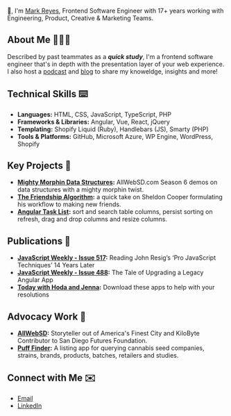 👋, I'm [Mark Reyes](https://www.marklreyes.com/about-me/), Frontend Software Engineer with 17+ years working with Engineering, Product, Creative & Marketing Teams.

## About Me 👨🏾‍💻
Described by past teammates as a ***quick study***, I'm a frontend software engineer that's in depth with the presentation layer of your web experience. I also host a [podcast](https://www.marklreyes.com/allwebsd-podcast/) and [blog](https://www.marklreyes.com/category/project-log/) to share my knoweldge, insights and more!

## Technical Skills ⌨️
* **Languages:** HTML, CSS, JavaScript, TypeScript, PHP
* **Frameworks & Libraries:** Angular, Vue, React, jQuery
* **Templating:** Shopify Liquid (Ruby), Handlebars (JS), Smarty (PHP)
* **Tools & Platforms:** GitHub, Microsoft Azure, WP Engine, WordPress, Shopify

## Key Projects 📓
* **[Mighty Morphin Data Structures](https://github.com/marklreyes/mighty-morphin-data-structures):** AllWebSD.com Season 6 demos on data structures with a mighty morphin twist.
* **[The Friendship Algorithm](https://github.com/marklreyes/The-Friendship-Algorithm):** a quick take on Sheldon Cooper formulating his workflow to making new friends.
* **[Angular Task List](https://github.com/marklreyes/angular-tasklist-ng9):** sort and search table columns, persist sorting on refresh, drag and drop columns and resize columns.

## Publications 📰
* **[JavaScript Weekly - Issue 517](https://javascriptweekly.com/issues/517):** Reading John Resig’s ‘Pro JavaScript Techniques’ 14 Years Later
* **[JavaScript Weekly - Issue 488](https://javascriptweekly.com/issues/488):** The Tale of Upgrading a Legacy Angular App
* **[Today with Hoda and Jenna](https://www.marklreyes.com/sleepscore-animated-aura/):** Download these apps to help with your resolutions

## Advocacy Work 📣
* **[AllWebSD](https://allwebsd.com/):** Storyteller out of America's Finest City and KiloByte Contributor to San Diego Futures Foundation. 
* **[Puff Finder](https://github.com/marklreyes/puff-provisions-puff-finder):** A listing app for querying cannabis seed companies, strains, brands, products, batches, retailers and studies. 

## Connect with Me ✉️
* [Email](mailto:mr@marklreyes.com)
* [LinkedIn](https://www.linkedin.com/in/marklreyes)



<!--
**marklreyes/marklreyes** is a ✨ _special_ ✨ repository because its `README.md` (this file) appears on your GitHub profile.

Here are some ideas to get you started:

- 🔭 I’m currently working on ...
- 🌱 I’m currently learning ...
- 👯 I’m looking to collaborate on ...
- 🤔 I’m looking for help with ...
- 💬 Ask me about ...
- 📫 How to reach me: ...
- 😄 Pronouns: ...
- ⚡ Fun fact: ...
-->
